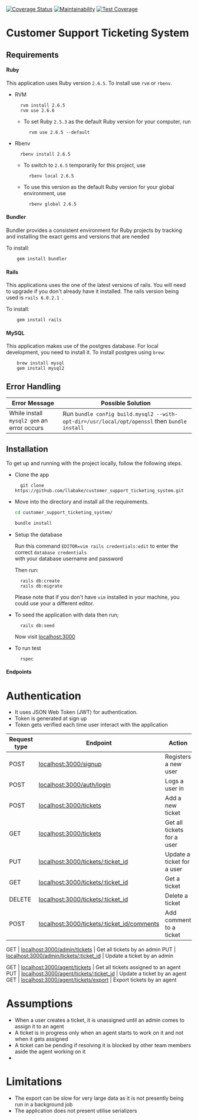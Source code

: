 [![Coverage Status](https://coveralls.io/repos/github/llabake/customer_support_ticketing_system/badge.svg?branch=develop)](https://coveralls.io/github/llabake/customer_support_ticketing_system?branch=develop)
[![Maintainability](https://api.codeclimate.com/v1/badges/9f786a0f75564a775d6d/maintainability)](https://codeclimate.com/github/llabake/customer_support_ticketing_system/maintainability)
[![Test Coverage](https://api.codeclimate.com/v1/badges/9f786a0f75564a775d6d/test_coverage)](https://codeclimate.com/github/llabake/customer_support_ticketing_system/test_coverage)

# Customer Support Ticketing System

## Requirements

#### Ruby

This application uses Ruby version `2.6.5`. To install use `rvm` or `rbenv`.

* RVM

        rvm install 2.6.5
        rvm use 2.6.6
    - To set Ruby `2.5.3` as the default Ruby version for your computer, run 
        
            rvm use 2.6.5 --default

* Rbenv

        rbenv install 2.6.5
    - To switch to `2.6.5` temporarily for this project, use 
            
            rbenv local 2.6.5
    
    - To use this version as the default Ruby version for your global environment, use 
            
            rbenv global 2.6.5

#### Bundler

Bundler provides a consistent environment for Ruby projects by tracking and installing the exact gems and versions that are needed

To install:

        gem install bundler

#### Rails

This applications uses the one of the latest versions of rails. You will need to upgrade if you don't already have it installed. The rails version being used is `rails 6.0.2.1
`.

To install:

        gem install rails

#### MySQL

This application makes use of the postgres database. For local development, you need to install it.
To install postgres using `brew`:

        brew install mysql
        gem install mysql2


## Error Handling

| Error Message                                                           | Possible Solution                                                        |
| ----------------------------------------------------------------------- | ------------------------------------------------------------------------ |
| While install `mysql2 gem` an error occurs | Run `bundle config build.mysql2 --with-opt-dir=/usr/local/opt/openssl` then `bundle install` |
    
## Installation

To get up and running with the project locally, follow the following steps.

* Clone the app

        git clone https://github.com/llabake/customer_support_ticketing_system.git

* Move into the directory and install all the requirements.

    ```bash
    cd customer_support_ticketing_system/

    bundle install
    ```

* Setup the database

    Run this command `EDITOR=vim rails credentials:edit` to enter the correct `database credentials` <br> with your database username and password
    
    Then run:

        rails db:create
        rails db:migrate

    Please note that if you don't have `vim` installed in your machine, you could use your a different editor.

* To seed the application with data then run;

        rails db:seed

    Now visit [localhost:3000](http://localhost:3000)

* To run test
        
        rspec 

#### Endpoints

# Authentication

- It uses JSON Web Token (JWT) for authentication.
- Token is generated at sign up
- Token gets verified each time user interact with the application

Request type | Endpoint | Action
------------ | -------- | ------
POST | [localhost:3000/signup](#create-user) | Registers a new user
POST | [localhost:3000/auth/login](#login) | Logs a user in
POST | [localhost:3000/tickets](#add-ticket) | Add a new ticket
GET | [localhost:3000/tickets](#get-all-tickets) | Get all tickets for a user
PUT | [localhost:3000/tickets/:ticket_id](#update-a-ticket) | Update a ticket for a user
GET | [localhost:3000/tickets/:ticket_id](#get-a-ticket) | Get a ticket
DELETE | [localhost:3000/tickets/:ticket_id](#delete-a-ticket) | Delete a ticket
POST | [localhost:3000/tickets/:ticket_id/comments](#comment-on-a-ticket) | Add comment to a ticket

GET | [localhost:3000/admin/tickets](#get-all-tickets) | Get all tickets by an admin
PUT | [localhost:3000/admin/tickets/:ticket_id](#update-a-ticket) | Update a ticket by an admin

GET | [localhost:3000/agent/tickets](#get-all-tickets) | Get all tickets assigned to an agent
PUT | [localhost:3000/agent/tickets/:ticket_id](#update-a-ticket) | Update a ticket by an agent
GET | [localhost:3000/agent/tickets/export](#export-tickets) | Export tickets by an agent

# Assumptions
- When a user creates a ticket, it is unassigned until an admin comes to assign it to an agent
- A ticket is in progress only when an agent starts to work on it and not when it gets assigned
- A ticket can be pending if resolving it is blocked by other team members aside the agent working on it
- 

# Limitations
- The export can be slow for very large data as it is not presently being run in a background job
- The application does not present utilise serializers
